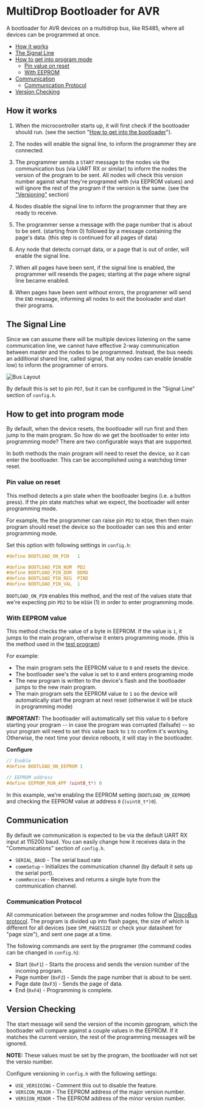# MultiDrop Bootloader for AVR

A bootloader for AVR devices on a multidrop bus, like RS485, where
all devices can be programmed at once.

 * [How it works](#how-it-works)
 * [The Signal Line](#the-signal-line)
 * [How to get into program mode](#how-to-get-into-program-mode)
   * [Pin value on reset](#pin-value-on-reset)
   * [With EEPROM](#with-eeprom)
 * [Communication](#communication) 
   * [Communication Protocol](#communication-protocol)
 * [Version Checking](#version-checking)


## How it works

1. When the microcontroller starts up, it will first check if the bootloader should run.
(see the  section "[How to get into the bootloader](#how-to-get-into-the-bootloader)").

2. The nodes will enable the signal line, to inform the programmer they are connected.

3. The programmer sends a `START` message to the nodes via the communication bus
(via UART RX or similar) to inform the nodes the version of the program to be sent.
All nodes will check this version number against what they're programed with (via EEPROM values)
and will ignore the rest of the program if the version is the same.
(see the ["Versioning"](#versioning) section)

4. Nodes disable the signal line to inform the programmer that they are ready to receive.

5. The programmer sense a message with the page number that is about to be sent.
(starting from 0) followed by a message containing the page's data.
(this step is continued for all pages of data)

6. Any node that detects corrupt data, or a page that is out of order, will enable
the signal line.

7. When all pages have been sent, if the signal line is enabled, the programmer will
resends the pages; starting at the page where signal line became enabled.

8. When pages have been sent without errors, the programmer will send the `END` message,
informing all nodes to exit the booloader and start their programs.

## The Signal Line

Since we can assume there will be multiple devices listening on the same communication line,
we cannot have effective 2-way communication between master and the nodes to be programmed.
Instead, the bus needs an additional shared line, called signal, that any nodes can
enable (enable low) to inform the programmer of errors.

![Bus Layout](./diagrams/bus.png)

By default this is set to pin `PD7`, but it can be configured in the "Signal Line" section
of `config.h`.

## How to get into program mode

By default, when the device resets, the bootloader will run first and then jump to the main program.
So how do we get the bootloader to enter into programming mode? There are two configurable ways that
are supported. 

In both methods the main program will need to reset the device, so it can enter the bootloader.
This can be accomplished using a watchdog timer reset.

### Pin value on reset

This method detects a pin state when the bootloader begins (i.e. a button press).
If the pin state matches what we expect, the bootloader will enter programming mode.

For example, the the programmer can raise pin `PD2` to `HIGH`, then then main program should reset the device so the bootloader can see this and enter programming mode.

Set this option with following settings in `config.h`:

```c
#define BOOTLOAD_ON_PIN   1

#define BOOTLOAD_PIN_NUM  PD2
#define BOOTLOAD_PIN_DDR  DDRD
#define BOOTLOAD_PIN_REG  PIND
#define BOOTLOAD_PIN_VAL  1
```

`BOOTLOAD_ON_PIN` enables this method, and the rest of the values state that we're expecting
pin `PD2` to be `HIGH` (1) in order to enter programming mode.

### With EEPROM value

This method checks the value of a byte in EEPROM. If the value is `1`, it jumps to the main program,
otherwise it enters programming mode. (this is the method used in the [test program](/test_program/))

For example:
 * The main program sets the EEPROM value to `0` and resets the device.
 * The bootloader see's the value is set to `0` and enters programing mode
 * The new program is written to the device's flash and the bootloader jumps to the new main program.
 * The main program sets the EEPROM value to `1` so the device will automatically start the program at next reset (otherwise it will be stuck in programming mode)

**IMPORTANT:** The bootloader will automatically set this value to `0` before starting your program --
in case the program was corrupted (failsafe) -- so your program will need to set this value back to `1` to confirm
it's working. Otherwise, the next time your device reboots, it will stay in the bootloader.

**Configure**
```c
// Enable
#define BOOTLOAD_ON_EEPROM 1

// EEPROM address
#define EEPROM_RUN_APP (uint8_t*) 0
```

In this example, we're enabling the EEPROM setting (`BOOTLOAD_ON_EEPROM`) and checking the
EEPROM value at address `0` (`(uint8_t*)0`).


## Communication

By default we communication is expected to be via the default UART RX input at 115200 baud.
You can easily change how it receives data in the "Communications" section of `config.h`.

  * `SERIAL_BAUD` - The serial baud rate
  * `commSetup` - Initializes the communication channel (by default it sets up the serial port).
  * `commReceive` - Receives and returns a single byte from the communication channel.

### Communication Protocol

All communication between the programmer and nodes follow the [DiscoBus protocol](https://github.com/jgillick/Disco-Bus-Protocol/blob/master/docs/messages.md).
The program is divided up into flash pages, the size of which is different for all devices (see `SPM_PAGESIZE`
or check your datasheet for "page size"), and sent one page at a time.

The following commands are sent by the programer (the command codes can be changed in `config.h`):

 * Start (`0xF1`) - Starts the process and sends the version number of the incoming program.
 * Page number (`0xF2`) - Sends the page number that is about to be sent.
 * Page date (`0xF3`) - Sends the page of data.
 * End (`0xF4`) - Programming is complete.

## Version Checking

The start message will send the version of the incomin gprogram, which  the bootloader will compare
against a couple values in the EEPROM. If it matches the current version, the rest of the programming
messages will be ignored.

**NOTE:** These values must be set by the program, the bootloader will not set the versio number.

Configure versioning in `config.h` with the following settings:

 * `USE_VERSIOING` - Comment this out to disable the feature.
 * `VERSION_MAJOR` - The EEPROM address of the major version number.
 * `VERSION_MINOR` - The EEPROM address of the minor version number.

